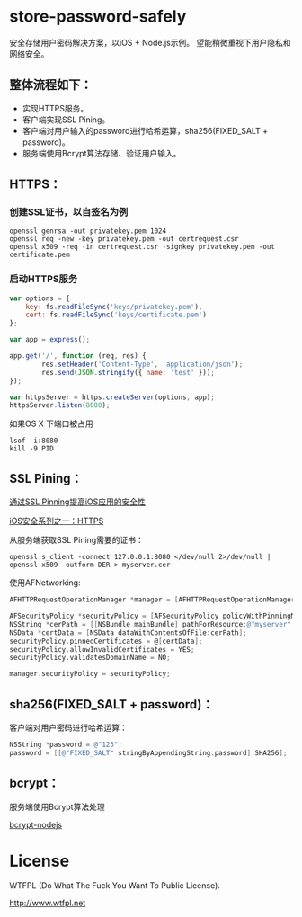 # store-password-safely
安全存储用户密码解决方案，以iOS + Node.js示例。
望能稍微重视下用户隐私和网络安全。

## 整体流程如下：

- 实现HTTPS服务。
- 客户端实现SSL Pining。
- 客户端对用户输入的password进行哈希运算，sha256(FIXED_SALT + password)。
- 服务端使用Bcrypt算法存储、验证用户输入。

## HTTPS：

### 创建SSL证书，以自签名为例

	openssl genrsa -out privatekey.pem 1024
	openssl req -new -key privatekey.pem -out certrequest.csr
	openssl x509 -req -in certrequest.csr -signkey privatekey.pem -out certificate.pem
	
### 启动HTTPS服务

```javascript
var options = {
	key: fs.readFileSync('keys/privatekey.pem'),
	cert: fs.readFileSync('keys/certificate.pem')
};

var app = express();

app.get('/', function (req, res) {
        res.setHeader('Content-Type', 'application/json');
        res.send(JSON.stringify({ name: 'test' }));
});

var httpsServer = https.createServer(options, app);
httpsServer.listen(8080);
```

如果OS X 下端口被占用

	lsof -i:8080
	kill -9 PID

## SSL Pining：
[通过SSL Pinning提高iOS应用的安全性](http://alvinhu.com/blog/2013/06/26/secure-ios-apps-on-ssl-pinning/)

[iOS安全系列之一：HTTPS](http://oncenote.com/2014/10/21/Security-1-HTTPS/)

从服务端获取SSL Pining需要的证书：

	openssl s_client -connect 127.0.0.1:8080 </dev/null 2>/dev/null | openssl x509 -outform DER > myserver.cer
	
使用AFNetworking:

```objective-c
AFHTTPRequestOperationManager *manager = [AFHTTPRequestOperationManager manager];

AFSecurityPolicy *securityPolicy = [AFSecurityPolicy policyWithPinningMode:AFSSLPinningModeCertificate];
NSString *cerPath = [[NSBundle mainBundle] pathForResource:@"myserver" ofType:@"cer"];
NSData *certData = [NSData dataWithContentsOfFile:cerPath];
securityPolicy.pinnedCertificates = @[certData];
securityPolicy.allowInvalidCertificates = YES;
securityPolicy.validatesDomainName = NO;

manager.securityPolicy = securityPolicy;
```

## sha256(FIXED_SALT + password)：
客户端对用户密码进行哈希运算：

```objective-c
NSString *password = @"123";
password = [[@"FIXED_SALT" stringByAppendingString:password] SHA256];
```
## bcrypt：
服务端使用Bcrypt算法处理

[bcrypt-nodejs](https://www.npmjs.com/package/bcrypt-nodejs)

# License
WTFPL (Do What The Fuck You Want To Public License).

http://www.wtfpl.net